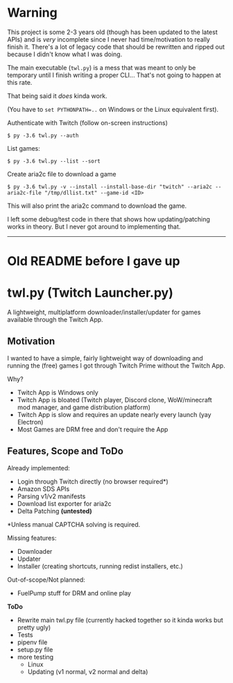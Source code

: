 # Warning

This project is some 2-3 years old (though has been updated to the latest APIs) and is *very* incomplete since I never had time/motivation to really finish it. There's a lot of legacy code that should be rewritten and ripped out because I didn't know what I was doing.

The main executable (`twl.py`) is a mess that was meant to only be temporary until I finish writing a proper CLI... That's not going to happen at this rate.

That being said it *does* kinda work.

(You have to `set PYTHONPATH=..` on Windows or the Linux equivalent first).

Authenticate with Twitch (follow on-screen instructions)
```
$ py -3.6 twl.py --auth
```

List games:
```
$ py -3.6 twl.py --list --sort

```

Create aria2c file to download a game
```
$ py -3.6 twl.py -v --install --install-base-dir "twitch" --aria2c --aria2c-file "/tmp/dllist.txt" --game-id <ID>
```
This will also print the aria2c command to download the game.

I left some debug/test code in there that shows how updating/patching works in theory. But I never got around to implementing that.

---------------------------------------------------
# Old README before I gave up

# twl.py (Twitch Launcher.py)

A lightweight, multiplatform downloader/installer/updater for games available through the Twitch App.

## Motivation

I wanted to have a simple, fairly lightweight way of downloading and running the (free) games I got through Twitch Prime without the Twitch App.

Why?
- Twitch App is Windows only
- Twitch App is bloated (Twitch player, Discord clone, WoW/minecraft mod manager, and game distribution platform)
- Twitch App is slow and requires an update nearly every launch (yay Electron)
- Most Games are DRM free and don't require the App

## Features, Scope and ToDo

Already implemented:
 * Login through Twitch directly (no browser required*)
 * Amazon SDS APIs
 * Parsing v1/v2 manifests
 * Download list exporter for aria2c
 * Delta Patching **(untested)**

*Unless manual CAPTCHA solving is required.

Missing features:
 * Downloader
 * Updater
 * Installer (creating shortcuts, running redist installers, etc.)

Out-of-scope/Not planned:
 * FuelPump stuff for DRM and online play

**ToDo**
 * Rewrite main twl.py file (currently hacked together so it kinda works but pretty ugly)
 * Tests
 * pipenv file
 * setup.py file
 * more testing
   + Linux
   + Updating (v1 normal, v2 normal and delta)

